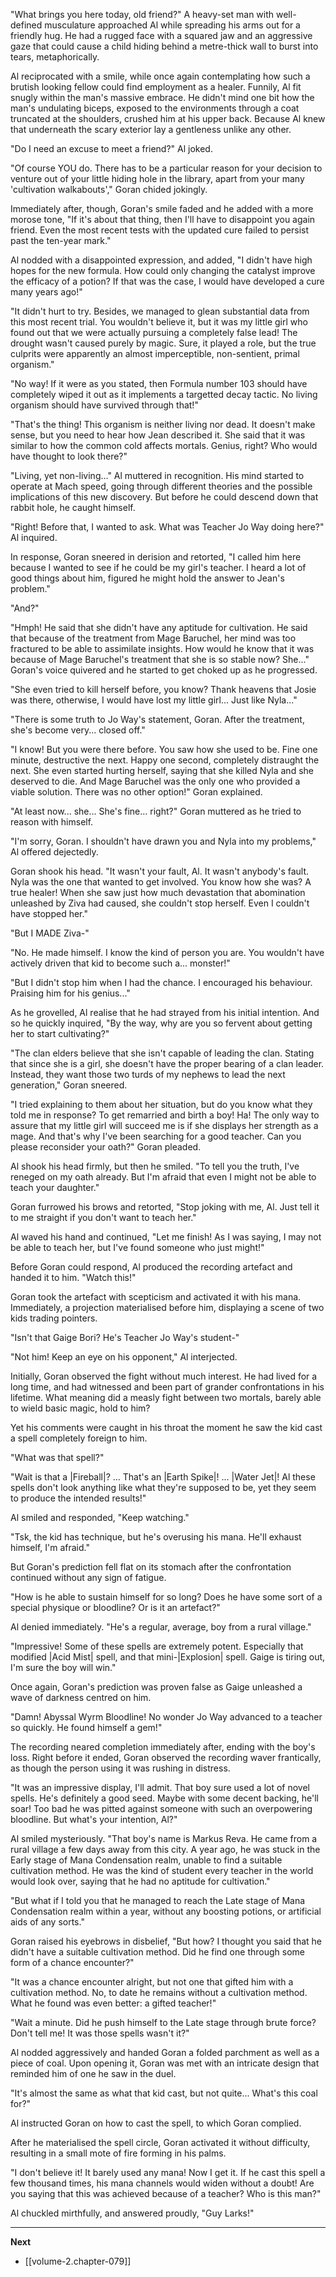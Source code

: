
"What brings you here today, old friend?" A heavy-set man with well-defined musculature approached Al while spreading his arms out for a friendly hug. He had a rugged face with a squared jaw and an aggressive gaze that could cause a child hiding behind a metre-thick wall to burst into tears, metaphorically.

Al reciprocated with a smile, while once again contemplating how such a brutish looking fellow could find employment as a healer. Funnily, Al fit snugly within the man's massive embrace. He didn't mind one bit how the man's undulating biceps, exposed to the environments through a coat truncated at the shoulders, crushed him at his upper back. Because Al knew that underneath the scary exterior lay a gentleness unlike any other. 

"Do I need an excuse to meet a friend?" Al joked.

"Of course YOU do. There has to be a particular reason for your decision to venture out of your little hiding hole in the library, apart from your many 'cultivation walkabouts'," Goran chided jokingly.

Immediately after, though, Goran's smile faded and he added with a more morose tone, "If it's about that thing, then I'll have to disappoint you again friend. Even the most recent tests with the updated cure failed to persist past the ten-year mark."

Al nodded with a disappointed expression, and added, "I didn't have high hopes for the new formula. How could only changing the catalyst improve the efficacy of a potion? If that was the case, I would have developed a cure many years ago!"

"It didn't hurt to try. Besides, we managed to glean substantial data from this most recent trial. You wouldn't believe it, but it was my little girl who found out that we were actually pursuing a completely false lead! The drought wasn't caused purely by magic. Sure, it played a role, but the true culprits were apparently an almost imperceptible, non-sentient, primal organism."

"No way! If it were as you stated, then Formula number 103 should have completely wiped it out as it implements a targetted decay tactic. No living organism should have survived through that!"

"That's the thing! This organism is neither living nor dead. It doesn't make sense, but you need to hear how Jean described it. She said that it was similar to how the common cold affects mortals. Genius, right? Who would have thought to look there?"

"Living, yet non-living..." Al muttered in recognition. His mind started to operate at Mach speed, going through different theories and the possible implications of this new discovery. But before he could descend down that rabbit hole, he caught himself.

"Right! Before that, I wanted to ask. What was Teacher Jo Way doing here?" Al inquired.

In response, Goran sneered in derision and retorted, "I called him here because I wanted to see if he could be my girl's teacher. I heard a lot of good things about him, figured he might hold the answer to Jean's problem."

"And?"

"Hmph! He said that she didn't have any aptitude for cultivation. He said that because of the treatment from Mage Baruchel, her mind was too fractured to be able to assimilate insights. How would he know that it was because of Mage Baruchel's treatment that she is so stable now? She..." Goran's voice quivered and he started to get choked up as he progressed.

"She even tried to kill herself before, you know? Thank heavens that Josie was there, otherwise, I would have lost my little girl... Just like Nyla..."

"There is some truth to Jo Way's statement, Goran. After the treatment, she's become very... closed off."

"I know! But you were there before. You saw how she used to be. Fine one minute, destructive the next. Happy one second, completely distraught the next. She even started hurting herself, saying that she killed Nyla and she deserved to die. And Mage Baruchel was the only one who provided a viable solution. There was no other option!" Goran explained.

"At least now... she... She's fine... right?" Goran muttered as he tried to reason with himself.

"I'm sorry, Goran. I shouldn't have drawn you and Nyla into my problems," Al offered dejectedly.

Goran shook his head. "It wasn't your fault, Al. It wasn't anybody's fault. Nyla was the one that wanted to get involved. You know how she was? A true healer! When she saw just how much devastation that abomination unleashed by Ziva had caused, she couldn't stop herself. Even I couldn't have stopped her."

"But I MADE Ziva-"

"No. He made himself. I know the kind of person you are. You wouldn't have actively driven that kid to become such a... monster!"

"But I didn't stop him when I had the chance. I encouraged his behaviour. Praising him for his genius..."

As he grovelled, Al realise that he had strayed from his initial intention. And so he quickly inquired, "By the way, why are you so fervent about getting her to start cultivating?"

"The clan elders believe that she isn't capable of leading the clan. Stating that since she is a girl, she doesn't have the proper bearing of a clan leader. Instead, they want those two turds of my nephews to lead the next generation," Goran sneered.

"I tried explaining to them about her situation, but do you know what they told me in response? To get remarried and birth a boy! Ha! The only way to assure that my little girl will succeed me is if she displays her strength as a mage. And that's why I've been searching for a good teacher. Can you please reconsider your oath?" Goran pleaded.

Al shook his head firmly, but then he smiled. "To tell you the truth, I've reneged on my oath already. But I'm afraid that even I might not be able to teach your daughter."

Goran furrowed his brows and retorted, "Stop joking with me, Al. Just tell it to me straight if you don't want to teach her."

Al waved his hand and continued, "Let me finish! As I was saying, I may not be able to teach her, but I've found someone who just might!"

Before Goran could respond, Al produced the recording artefact and handed it to him. "Watch this!"

Goran took the artefact with scepticism and activated it with his mana. Immediately, a projection materialised before him, displaying a scene of two kids trading pointers.

"Isn't that Gaige Bori? He's Teacher Jo Way's student-"

"Not him! Keep an eye on his opponent," Al interjected.

Initially, Goran observed the fight without much interest. He had lived for a long time, and had witnessed and been part of grander confrontations in his lifetime. What meaning did a measly fight between two mortals, barely able to wield basic magic, hold to him?

Yet his comments were caught in his throat the moment he saw the kid cast a spell completely foreign to him.

"What was that spell?"

"Wait is that a |Fireball|? ... That's an |Earth Spike|! ... |Water Jet|! Al these spells don't look anything like what they're supposed to be, yet they seem to produce the intended results!"

Al smiled and responded, "Keep watching."

"Tsk, the kid has technique, but he's overusing his mana. He'll exhaust himself, I'm afraid."

But Goran's prediction fell flat on its stomach after the confrontation continued without any sign of fatigue.

"How is he able to sustain himself for so long? Does he have some sort of a special physique or bloodline? Or is it an artefact?"

Al denied immediately. "He's a regular, average, boy from a rural village."

"Impressive! Some of these spells are extremely potent. Especially that modified |Acid Mist| spell, and that mini-|Explosion| spell. Gaige is tiring out, I'm sure the boy will win."

Once again, Goran's prediction was proven false as Gaige unleashed a wave of darkness centred on him.

"Damn! Abyssal Wyrm Bloodline! No wonder Jo Way advanced to a teacher so quickly. He found himself a gem!"

The recording neared completion immediately after, ending with the boy's loss. Right before it ended, Goran observed the recording waver frantically, as though the person using it was rushing in distress.

"It was an impressive display, I'll admit. That boy sure used a lot of novel spells. He's definitely a good seed. Maybe with some decent backing, he'll soar! Too bad he was pitted against someone with such an overpowering bloodline. But what's your intention, Al?"

Al smiled mysteriously. "That boy's name is Markus Reva. He came from a rural village a few days away from this city. A year ago, he was stuck in the Early stage of Mana Condensation realm, unable to find a suitable cultivation method. He was the kind of student every teacher in the world would look over, saying that he had no aptitude for cultivation."

"But what if I told you that he managed to reach the Late stage of Mana Condensation realm within a year, without any boosting potions, or artificial aids of any sorts."

Goran raised his eyebrows in disbelief, "But how? I thought you said that he didn't have a suitable cultivation method. Did he find one through some form of a chance encounter?"

"It was a chance encounter alright, but not one that gifted him with a cultivation method. No, to date he remains without a cultivation method. What he found was even better: a gifted teacher!"

"Wait a minute. Did he push himself to the Late stage through brute force? Don't tell me! It was those spells wasn't it?"

Al nodded aggressively and handed Goran a folded parchment as well as a piece of coal. Upon opening it, Goran was met with an intricate design that reminded him of one he saw in the duel.

"It's almost the same as what that kid cast, but not quite... What's this coal for?"

Al instructed Goran on how to cast the spell, to which Goran complied.

After he materialised the spell circle, Goran activated it without difficulty, resulting in a small mote of fire forming in his palms.

"I don't believe it! It barely used any mana! Now I get it. If he cast this spell a few thousand times, his mana channels would widen without a doubt! Are you saying that this was achieved because of a teacher? Who is this man?"

Al chuckled mirthfully, and answered proudly, "Guy Larks!"

____

**Next**
* [[volume-2.chapter-079]]